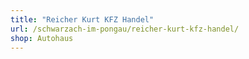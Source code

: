 ```yaml
---
title: "Reicher Kurt KFZ Handel"
url: /schwarzach-im-pongau/reicher-kurt-kfz-handel/
shop: Autohaus
---
```

